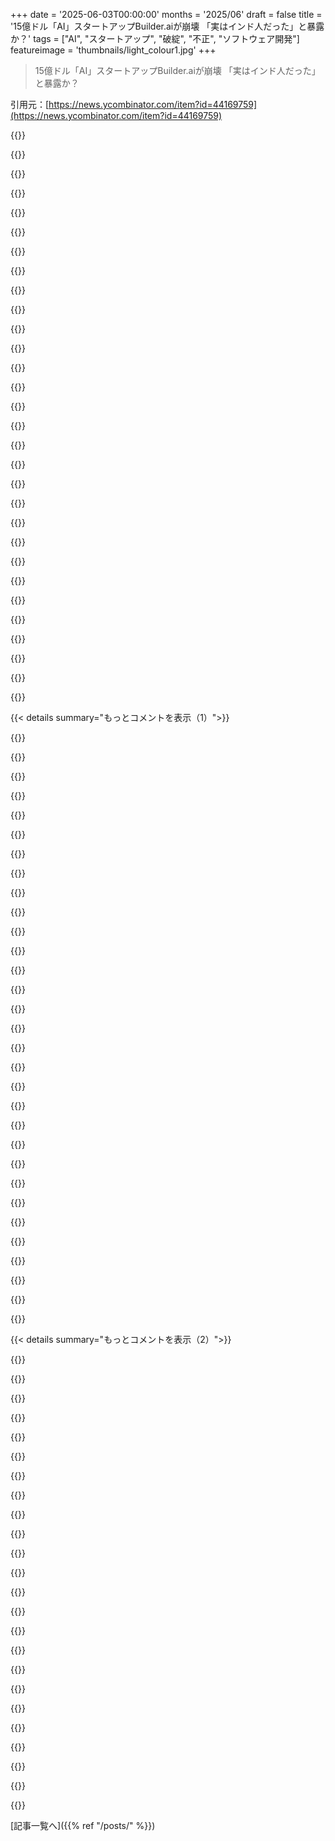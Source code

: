 +++
date = '2025-06-03T00:00:00'
months = '2025/06'
draft = false
title = '15億ドル「AI」スタートアップBuilder.aiが崩壊 「実はインド人だった」と暴露か？'
tags = ["AI", "スタートアップ", "破綻", "不正", "ソフトウェア開発"]
featureimage = 'thumbnails/light_colour1.jpg'
+++

> 15億ドル「AI」スタートアップBuilder.aiが崩壊 「実はインド人だった」と暴露か？

引用元：[https://news.ycombinator.com/item?id=44169759](https://news.ycombinator.com/item?id=44169759)




{{<matomeQuote body="この記事にはね、二つの主張があるんだ。一つは退屈な話、もう一つは生々しい話ね。<br>退屈な主張は、会社が循環取引で売上を水増ししてたってこと。これは他の最近の報道とも一致してるよ。<br>生々しい主張は、会社のAI製品が実は”ボットのふりをしたインド人”だったってやつ。記事とか他のリンクをざっと見た感じだと、この主張の唯一の根拠は、この自己宣伝っぽいLinkedInの投稿だけみたい。他の証拠知ってる人いる？ なければ、これはデマっぽいね。昔ながらの詐欺話に便乗して広まった”発明されるべきだった”ってやつだよ。<br>まとめると、証拠があるのは退屈な主張で、生々しい主張は根拠がないってこと。こんなの初めて見たか？ そしてなんで俺はこれに30分も無駄にしたんだ？<br>（リンクを提供してくれたtraframとsva_に感謝！）<br>https://www.bloomberg.com/news/articles/2025-05-30/builder-a...<br>https://archive.ph/1oyOw<br>https://news.ycombinator.com/item?id=44080640<br>https://timesofindia.indiatimes.com/technology/tech-news/how...<br>https://www.linkedin.com/feed/update/urn:li:activity:7334521...<br>https://web.archive.org/web/20250602211336/https://www.linke...<br>https://news.ycombinator.com/item?id=44172409<br>https://news.ycombinator.com/item?id=44175373" userName="dang" createdAt="2025/06/04 00:43:54" color="#38d3d3">}}




{{<matomeQuote body="Builderのこの広告はね、「Natasha」— BuilderがMicrosoftに売りたかった秘密のソース—が「AI」だとハッキリ言ってるんだ。開発オフィスのエンジニアたちはそれは嘘で、「Natasha」はオフィス内でジョークになってたって言ってるよ。動画と記事のリンク貼っとくね。<br>https://www.youtube.com/watch?v=D36ZmJRYGK8<br>https://techfundingnews.com/fake-it-till-you-unicorn-builder..." userName="davidgerard" createdAt="2025/06/06 13:53:06" color="#ff5733">}}




{{<matomeQuote body="それには何の証拠もないよ。「彼らが言った」「エンジニアが言った」なんてブログ記事に書くのは超簡単だろ？<br>Head of AIのCraig Saunders（元Amazon AIのDirector）に直接聞いてみたら？ これがされてないってのが、書いたやつの信頼性にマジで疑問を持たせるんだ。<br>今は偽ジャーナリストが偽ニュースでネットを溢れさせてるんだから、事実にこだわるべきだよ。このサイトの信頼性は保とうぜ。<br>俺は彼らのサイトとブログを読んだけど、内部アプリのスクリーンショットがいっぱい載ってたよ。ここでアプリ選ぶダッシュボードと、ビルドにどれくらいかかるか示すプロジェクト進捗ダッシュボード（この場合は7ヶ月）があるんだ。明らかにGenAIは関わってないだろ、そんなにかかるなら。<br>https://www.builder.ai/images/Choose.jpg<br>https://www.builder.ai/images/builder-studio-project-progres...<br>メニューには「Releases」とか「Meet the squad」（開発者だと思う）みたいなのも載ってる。偽物なわけない！ テンプレートもあって、Natashaか何かがアセンブリを処理するみたいだけど、これは単にリポジトリをチェックアウトして依存関係をインストールするのをカッコよく言ってるだけだと思う。で、残りはインドのプログラマーがやってる。これは彼らのウェブサイトにハッキリ説明されてるよ。<br>ブログ見てみなよ。Microsoftが2億5000万ドル投資する前にレビューされた彼らのアプリについて情報がいっぱいある。結論：偽ニュースだね。" userName="pyman" createdAt="2025/06/06 14:48:15" color="#ff33a1">}}




{{<matomeQuote body="文字通り、彼らがエンジニアに話を聞いたニュース記事だよ。結論：擁護やめな。" userName="davidgerard" createdAt="2025/06/06 17:14:29" color="">}}




{{<matomeQuote body="CEOとCFOが詐欺を働いたのは証明されてて、疑いようがない。でも君は彼らを追及してないだろ。君はAIのヘッドが嘘をついてるって非難してる。この人はAmazonに7年もいて、AI部門を率いて、コミュニティで有名で尊敬されてる人物だよ。君は会社のブログやサイト、LinkedIn、ソーシャルメディアに投稿されてる全部の情報も無視してる。<br>AIとGenAIの違いも分かんないブロガーを、業界から尊敬されてる人の評判を、クリックや広告収入のためだけに傷つけようとしてるのを、俺とかAI/ML分野の誰かが信じると思う？ ありえないね。俺たちはそういうのを軽く見ないんだ。<br>俺は人のキャリアを台無しにするより真実に興味があるよ。" userName="pyman" createdAt="2025/06/06 20:29:40" color="">}}




{{<matomeQuote body="indiandevelopers subredditに結構前の個人的な証言があるよ、もしそれが信じられるならね。" userName="kamikazechaser" createdAt="2025/06/04 09:20:53" color="">}}




{{<matomeQuote body="BuilderAIがAIの代わりに700人の開発者を使ってるっていうニュースは間違いだよ。その理由はこれ。<br>インド発の「俺たちがAIだった」っていう投稿をいっぱい見たんだ。だからBuilder AIが嘘をついてるのか、それとも会社が潰れた後にインドの無給開発者が噂を広めてるだけなのか、調べてみたんだ。<br>開発者たちが言ってることの一部はこれ：＞「俺たちがAIだった。彼らはアプリを作るために700人を雇った」<br>ショッキングに聞こえるけど、これは成り立たないんだ。<br>問題は、BuilderAIが開発をAIでやったなんて一度も言ってないってこと。むしろ逆だよ。彼らのウェブサイトで、”Natasha”っていうバーチャルアシスタントが人間の開発者をプロジェクトにアサインするって説明されてるんだ。その開発者がコードをカスタマイズする。顔認証まで使って、同じ人が作業してるか確認してるんだ。<br>＞「Natashaはあなたのアプリプロジェクトに最適な開発者を推奨し、その開発者が私たちのバーチャルデスクトップであなたのコードをカスタマイズします。顔認証も使って、コードに取り組んでいる開発者がNatashaが選んだのと同じ人物であることを確認しています。」<br>出典: https://www.builder.ai/how-it-works<br>Wayback Machineでも確認したよ。スキャンダル後にサイトに何も変更はなかった。ってことは、はい、あの700人の開発者はおそらくアプリをビルドしてたんだろうけど、いいえ、彼らは”AI”ではなかったんだ。だって会社は最初からアプリがAIで作られたなんて主張してなかったからね。結論：偽ニュースだよ。" userName="pyman" createdAt="2025/06/05 13:36:07" color="#ff5c5c">}}




{{<matomeQuote body="ってことは、BuilderAIの「AI」って、実は「An Indian」のことか？" userName="bni" createdAt="2025/06/06 17:40:51" color="">}}




{{<matomeQuote body="まあ、インド拠点の会社だしね。LinkedIn見れば、従業員のほとんどがインドにいるよ。<br>ここでの問題は、多くの人がAIをLLMsとかTransformers、GenAIのことだけだと思ってること。でもAIは何十年も前からあって、機械学習、深層学習、ニューラルネットワークも含まれるんだ。だからMLを使ってる人は誰でも.aiドメインを自由に登録できる。何もおかしいことはないよ。<br>問題になるとしたら、”Natasha”っていうバーチャルアシスタントが人間じゃなくてコードを作ってるって顧客に言った場合だ。でもここで起きたのはそうじゃない。会社が破綻したのは、偽の売上数字を報告してたからだよ。" userName="pyman" createdAt="2025/06/06 19:40:28" color="">}}




{{<matomeQuote body="BuilderAIのウェブサイトで、GenAIを使ってソフトウェアをビルドしてるっていう記述は見つけられなかった。だから第二の主張は証拠がないね。<br>追記：彼らはフィーチャーを組み立てるためにAIに言及してるけど、コードを生成するためじゃない。だから、伝統的なMLを使って依存関係を解決したりリポジトリからパッケージを引っ張ってきてるかどうかは分からないね。" userName="pyman" createdAt="2025/06/04 00:54:08" color="#38d3d3">}}




{{<matomeQuote body="WSJの記事引用ね。昔のEngineer.ai、今のBuildr.aiは”人間アシストAI”でアプリ作るって言ってたけど、実際はインドとかの人間のエンジニアがほとんどやってたみたい。AIの主張はかなり盛ってたんだってさ。人種差別的なニュアンスがあるかもだけど、詐欺は詐欺。全部”lurid”で片付けるのはどうかと思うよ。<br>WSJの記事元: https://www.wsj.com/articles/ai-startup-boom-raises-question...<br>Arxiv: https://archive.ph/R3nMZ" userName="YeGoblynQueenne" createdAt="2025/06/06 13:42:16" color="#45d325">}}




{{<matomeQuote body="俺が”lurid”って言ったのは、それが扇情的で、そう、暗黙のスラー（差別的なニュアンス）があったからだよ。ちょっと言葉の使い方は正確じゃないけど、他に思いつかなかったんだ。" userName="dang" createdAt="2025/06/06 18:45:58" color="">}}




{{<matomeQuote body="退屈な詐欺VSワイルドなAI誇大広告って感じ？<br>・収益偽装で崩壊：確定。<br>・インド人コーダーがAIのフリ：ほぼ伝聞で文書とかインサイダー情報に裏付けられてないんだって。[1]<br>・マーケティングと現実：彼らはAIがコード生成するんじゃなくて、AIがアシストするって宣伝してた。全然違う。<br>・結論：本当のスキャンダルは金融詐欺だよ、偽AIじゃない。<br>---<br>[1] 出典: https://www.linkedin.com/pulse/setting-record-straight-real-...<br>元Associate Director@Builder.aiのYash Mittal氏より。<br>彼は結構洗練されたAI自動化開発パイプラインがあったって言ってるよ。人間がAIのフリしてたわけじゃない。<br>ねえ、ここにある情報は信頼できるものにしようよ。このフォーラムをRedditみたいにしたくないだろ。調査して証拠とか実体験を共有してくれたみんなありがとうね。" userName="pyman" createdAt="2025/06/08 11:25:28" color="#38d3d3">}}




{{<matomeQuote body="また始まったよ。怪しいブログのせいで騒ぎすぎだろ。俺たちはAI／MLの専門家なんだから、もっと分別つけろよ。サイトとかブログ見ろって。内部アプリのスクショとか沢山あるし、テンプレート選んでAIが組み立てて、残りをインド人のプログラマーがやるってちゃんと書いてある。7ヶ月とかかかるプロジェクトもあるんだから、GenAIじゃないのは明らか。インドのプログラマーは優秀だし、創業者もすごい賞取ってるし、MicrosoftとかAmazonから優秀な人材雇ってるんだぞ。事実に集中しろ。サイトはまともだし、GenAIなんて言ってない。フェイクニュースだ！(インドの開発者まじすごい)" userName="pyman" createdAt="2025/06/06 15:00:46" color="#38d3d3">}}




{{<matomeQuote body="確認させてくれ。WSJが載せた、創業者に帰せられてる発言も”フェイクニュース”だって言いたいわけ？" userName="YeGoblynQueenne" createdAt="2025/06/06 22:04:21" color="">}}




{{<matomeQuote body="EYの賞はAI研究もしてる会社がしっかり調査して出すんだよ。質問に戻るけど、君は2019年の記事を引用してる。6年で技術やスタートアップがどれだけ変わるか分かる？その間、会社は10倍になって、AI／MLチームも拡大、元AmazonのAIディレクターも入ったんだ。最大の間違いは財務の不透明さで、CEOとCFOの詐欺だ。AIエンジニアに責任を押し付けるのは違う。彼らは素晴らしいツールを作ったんだ。元AmazonやMicrosoftのディレクターがAIのこと知らなかったとか、技術を偽造したとかいうブログ記事の主張こそフェイクニュースだよ。" userName="pyman" createdAt="2025/06/07 08:57:13" color="#ff5c5c">}}




{{<matomeQuote body="それって、Builder.aiは2019年よりAI使うのが減ったってこと？つまり、2019年は82%くらい自動でアプリ作ってたのに、この6年でAI使う割合が減ったって言いたいの？" userName="YeGoblynQueenne" createdAt="2025/06/07 22:54:04" color="">}}




{{<matomeQuote body="なんでそんな結論になるんだ？ライブラリとか既存コードの再利用だよ。サイト見ろって。AIが顧客と話して、要件理解、テンプレート選んで、アプリの基本を自動で作る。その後開発者をアサインするんだよ。機械学習で依存関係とか見積もりもやってた。2019年以降、AI／MLチームは拡大したし、元Amazon AI Directorも雇ったんだ。君はGenAIやChatGPTがまだ無かった頃の記事を引用してるだろ。当時のAIはほとんど機械学習のことだった。全く違うんだ。技術は結構すごかったのに、なんで財務で嘘ついたのかだけが知りたい。開発者が7ヶ月もコード書いてたんだから、GenAIじゃないのは明らか。でも、彼らはGenAIだって言ってないしね。" userName="pyman" createdAt="2025/06/08 00:05:21" color="#ff33a1">}}




{{<matomeQuote body="つまり、今Builder.aiは2019年よりもっとAIを使ってるってこと？言い換えると、今開発するアプリは”Engineer.aiの技術によって最初の1時間で自律的に構築される”って割合が”およそ82%”よりもっと高いってこと？GenAIとかLLMは2019年より前から研究されてたんだけど（BERTologyとか見て）。" userName="YeGoblynQueenne" createdAt="2025/06/08 00:32:08" color="">}}




{{<matomeQuote body="この人、自動化とか従来のAIとかGenerative AIの違い分かってなくね？BuilderAIは2019年にAI/MLで依存関係グラフ作ってただけだよ。LLMはGoogleとかOpenAIしかやってなかったし。資金少ないインドのBuilderAIに大企業と競えとか、それは無理って話。" userName="pyman" createdAt="2025/06/08 01:21:34" color="">}}




{{<matomeQuote body="元従業員だけど、数年前の話ね。2019年にCBOが「AI 80%」は嘘で実際はインド人開発者だって訴えてたらしい。WSJとかにも載ってた。数年後も名前変わっても「AI 80%」は同じ。<br>自動化ツールもあったけど、現場のインド人開発者は全然使ってなかったみたい。GenAIチームもできたけど、他のサービスと変わんないし現場は使ってない。<br>財務的な詐欺もあったから、AIの主張も詐欺かもね。Muskの誇大広告みたいなもん？" userName="redeyedtreefrog" createdAt="2025/06/06 16:54:42" color="#785bff">}}




{{<matomeQuote body="内部情報サンキュー！いくつか質問ね。<br>1. インドに社員多いの？<br>2. 顧客は人間が作ってるの知ってた？ツールで開発者名も見れた？<br>3. AIヘッドのCraig Saundersって人と働いた？デモすごかったらしいけど何見せてた？<br>4. サイトはGenAIじゃなくAIって書いてて、Natashaが開発者アサインってあるけど、それ見たことある？" userName="pyman" createdAt="2025/06/06 20:02:56" color="#45d325">}}




{{<matomeQuote body="情報古くてごめん、すぐ辞めたから。開発は全部インド人。LinkedInの多くは彼らだと思う。顧客は人間が作ってるって知ってたよ。「80% by AI」はサイトにあったけど、全部自動化とは言ってない。<br>AIヘッドのCraig Saundersは俺が辞めた後に来た人。デモはすごかったかもね。Natashaが開発者アサインしてるかは知らないんだ。" userName="redeyedtreefrog" createdAt="2025/06/06 21:02:15" color="">}}




{{<matomeQuote body="ちょっと明確にさせて。サイトは「コードの80%がAI」なんて言ってないよ。それ記事のデマ。サイトには「NatashaがAIプロダクトマネージャー。MLで機能推奨、プロトタイプ作成。この情報の80%を自動収集」ってあるだけ。これは推奨とかプロトタイプの「情報」のことね。コードじゃない。デマ流してる人はサイト見てAIを誤解して、言葉を曲げてるだけだよ。" userName="pyman" createdAt="2025/06/06 21:26:46" color="#ff33a1">}}




{{<matomeQuote body="いや、サイトの下の方には「コードの60%は自動化」って書いてるよ。でもどっちの数字も意味ないね。静的なフォームへの入力が80%自動化？ テンプレートが60%ならコード生成が60%自動化？ 曖昧にして、インドの業者より進んでるって見せたいだけだろ。デモはすごくても、実際の仕事とは別物だったってことだよ。" userName="redeyedtreefrog" createdAt="2025/06/06 21:37:24" color="#785bff">}}




{{<matomeQuote body="うん、ややこしいね。マーケティングが適当に数字言ってる感じ。自動化はAIじゃないよね。60%って再利用コードとかテンプレートのことかも？どっちにしても適当な数字っぽいね。" userName="pyman" createdAt="2025/06/06 21:58:34" color="">}}




{{<matomeQuote body="ちょっと訂正ね。自動化と機械学習合わせるとAIって見なされることもあるよ。だから60%は多分再利用コード（テンプレートとか）のことじゃないかな。" userName="pyman" createdAt="2025/06/08 02:03:12" color="">}}




{{<matomeQuote body="推測だけど、AIがやるはずの開発サービスを人間がやってたら詐欺だよね？<br>全然違う話だけど、HNに一言。新しいスタートアップじゃなくて、テック版Vice News作ってくれよ。カメラ持ってテック世界のやばい所を取材するジャーナリズムが見たいんだ。TencentとかDeFi企業の会議とか、次のBuilder.aiとか、Sam Altmanが金持ちに金せびる所とかさ。そういうの見ないと生きていけないんだよ。" userName="ivape" createdAt="2025/06/04 04:16:01" color="">}}




{{<matomeQuote body="短い答え：サイトは開発がAIって言ってない。多くの人がAI怖いからデマ流してるんじゃない？<br>サイト見ると、Natashaが最適な開発者を「推薦」して、その人がコードをいじるって書いてるよ。顔認証もあるらしい。別のページには深層学習とかライブラリ使ってるってあるけど、LLM作ったかは不明。AIヘッドのCraig Saundersはデモ見せた？ NatashaってLLMじゃなくてただのオペレーターじゃないの？ 技術チームは？ 目標はモデル開発だった？ それとも金集め？<br>結局、CEOとCFOが売上水増し詐欺で会社は潰れたらしいけどね。Financial Timesが書いてた。<br>Source: https://www.builder.ai/how-it-works<br>Source: https://www.builder.ai/under-the-hood" userName="pyman" createdAt="2025/06/04 08:42:36" color="#ff33a1">}}




{{<matomeQuote body="2ヶ月も経たないうちに、Builder.aiはコアの売上高を下方修正したことを認めて、過去2年間の財務状況を監査してもらったんだって。<br>元従業員が以前の投資家向け説明会で売上高が水増しされてたと示唆してた懸念を受けてのことだよ。<br>何か面白い話かと思ってたけど、結局ただの昔ながらの会計詐欺だっただけだね。" userName="paxys" createdAt="2025/06/03 22:59:20" color="">}}




{{< details summary="もっとコメントを表示（1）">}}

{{<matomeQuote body="もうちょっと良い記事のソース貼っとくね：https://timesofindia.indiatimes.com/technology/tech-news/how..." userName="rafram" createdAt="2025/06/03 17:25:09" color="">}}




{{<matomeQuote body="これって fake news だよ。Builder.aiは他の dev shop と同じで、クライアントのためにインドの開発者を使って apps 作ってたんだよ。Infosysとか他の Indian dev shop と pretty much 同じ。全然間違ってないじゃん。<br>オンラインで読んだ感じだと、本当の問題は”Natasha”だったらしいよ。あれは dedicated foundation model による virtual assistant だったんだけど、実現する前に金が尽きちゃったんだって。" userName="pyman" createdAt="2025/06/03 22:07:46" color="#ff33a1">}}




{{<matomeQuote body="うーん、それって fairly disingenuous な見方だね。<br>他の every other offshore dev shop backed by developers in India と Builder.ai の違いは、Infosysみたいな shit company はビジネスのやり方とか、どこで誰が app を作るかを least up front にしてるってことなんだ。一方 Builder.ai は、長い間 AI が仕事してるフリしてたけど、actually はインドのたくさんの devs だったんだよ。<br>それって deliberately misleading で、OKじゃない。Fraudulent だよ。まさに Theranos が Edison machines が決して動かなかったのに動くって claimed してて、actually は Siemens machines 使ったり、血の samples を diluting したりしてたのと同じこと。Theranos の actions の consequences は much more serious だったけど、単に AI じゃなくて humans が作った apps かどうかじゃなくて、lying と fraud は lying と fraud なんだ。" userName="bartread" createdAt="2025/06/03 22:14:56" color="#38d3d3">}}




{{<matomeQuote body="俺はそう思わないな。<br>Even Infosys markets AI as part of their offering だよ。just look at their ”AI for Infrastructure” pitch:https://www.infosys.com/services/cloud-cobalt/offerings/ai-i...<br>Every big dev shop does this. Overselling tech happens all the time in this space. The line between marketing と misleading は always そう clear じゃないんだ。The difference は Builder.ai が AI angle を pushed harder したことだけど、それが Theranos-level fraud になるわけじゃないよ。" userName="pyman" createdAt="2025/06/03 23:18:43" color="#ff33a1">}}




{{<matomeQuote body="Arguably, Theranos も somewhere in a gray area between marketing と fraud だったよね。<br>Everyone in the industry incentivizes and participates in this behavior だけど、once in a while、let’s grab a few stand-out individuals を once in a while scapegoat にするんだ。with this behavior によって entire group に caused された／to された all the harm のために。<br>Make sure you pick someone big／ugly enough to be credibly dangerous to the whole group だけど、who isn’t too dangerous and well connected so that you can be sure that when the card flips on them everyone around them scatters.<br>It’s the same reason groups of individual humans do it: Scapegoating は、horrifying alternative（self-consciousness, reflection, love）よりも much lower resistance path to follow なんだ。" userName="mistercheph" createdAt="2025/06/03 23:46:51" color="">}}




{{<matomeQuote body="Theranos は dealing with people’s health だったんだ。Misdiagnoses、delayed treatments、etc、それが real harm なんだよ。Imo、comparing that to building web apps は the same じゃないと思うな。" userName="pyman" createdAt="2025/06/03 23:55:26" color="#45d325">}}




{{<matomeQuote body="The actual crime Theranos founder が jail に went for は、people を misdiagnosing したことじゃないんだ。<br>It was defrauding investors because they made them believe their machines が tests を doing してた when really they were sending them out to separate labs だったんだ。" userName="aprilthird2021" createdAt="2025/06/04 00:22:47" color="#45d325">}}




{{<matomeQuote body="＞Arguably, Theranos was also somewhere in a gray area between marketing and fraud.<br>Theranos は clear fraud だよ。<br>She claimed scientific advances が do not exist なんだ。" userName="lotsofpulp" createdAt="2025/06/04 00:54:13" color="#38d3d3">}}




{{<matomeQuote body="This は so obviously fake news だから that it’s a good litmus test of the people who are boosting it.<br>There’s no way that a team of programmers can ever produce code quickly enough to mimic anything close to the response time of a coding LLM." userName="profsummergig" createdAt="2025/06/03 22:18:36" color="">}}




{{<matomeQuote body="Theranosとは全く違う話だと思うよ。<br>Theranosでは投資家が創業者を訴えたけど、Builder.aiでは訴えてないんだ。<br>これは、彼らが何が本当に起こっているのか知っていた、つまり詐欺だとは考えていなかったってことじゃないかな。" userName="pyman" createdAt="2025/06/04 00:38:46" color="">}}




{{<matomeQuote body="従来の自動車メーカーが、まだ達成してないのにこれから10年でできるって言う全固体電池技術の話はどうなの？<br>今日の技術と未来の製品の間には常に未解決のエンジニアリングや科学的な課題があって、何も保証されてないけど、将来のテクノロジーで投資家を惹きつけなきゃならないんだ（AGI/ASIの誇大広告をしてる最先端モデルメーカーを見て）。<br>もちろんToyotaのSSバッテリーの主張とTheranosの主張の間には違いはあるけど、白黒はっきりしてるんじゃなくて、スペクトラムなんだよ。" userName="mistercheph" createdAt="2025/06/04 07:13:19" color="#785bff">}}




{{<matomeQuote body="＞ テクノロジーの過剰販売はこの業界ではよくあることだ。<br>過剰販売はある時点で詐欺であり犯罪だよ。<br>明らかに彼らはそれを超えてたから、貸し手が資金を引き揚げて破産させたんじゃないか。" userName="aprilthird2021" createdAt="2025/06/04 00:21:36" color="#ff5733">}}




{{<matomeQuote body="なんでここで多くの人が詐欺は曖昧だってフリをしてるんだ？<br>「10年後にすごいバッテリーができるよ」って言うのは詐欺じゃない。それは未来についてのあなたの信じることだ。誰も未来を予測できないって知ってるだろ。<br>「この水素トラックは動くよ、今路上を走ってるビデオがあるんだ」って言って、ビデオが編集されてて下り坂なのが見えないとか、実際にはトラックが動いてないとか、それは詐欺だ。<br>Theranosは機械がいつかすごくなるって言ったことで問題になったんじゃない。現在の状況について嘘をついて、機械で血液検査をしてるって言った時に問題になったんだよ。" userName="aprilthird2021" createdAt="2025/06/04 07:49:55" color="#45d325">}}




{{<matomeQuote body="でも、速くコードを書くだけじゃなくて、正しく書くことも大事だ。<br>コーディングLLMはハルシネーションしたり、古くなったライブラリや技術を使ったり、コンテキストサイズが限られてるせいで大規模なコードベースをめちゃくちゃにしたりする問題を解決しないよ。<br>ちゃんと設計されたコンポーネントライブラリとモジュールセットがあれば、平均的に見て俺の方が正しいウェブサイトを速く作れると思うね。" userName="threeseed" createdAt="2025/06/03 22:51:51" color="">}}




{{<matomeQuote body="全く違う話じゃないよ。<br>貸し手は詐欺的な売上高について知って、貸した金を引き揚げたんだ。<br>それが破産につながったんだ。<br>どちらのシナリオでも、結局は金を投じてた人たちが会社を潰したんだ。<br>だって、詐欺は金を賭けてる人にとっては大きなレッドラインだからね。" userName="aprilthird2021" createdAt="2025/06/04 07:40:36" color="#ff5c5c">}}




{{<matomeQuote body="悪魔の証明として言わせてもらうと：<br>もしソフトウェア会社があなたのデータは安全だと言って、そのサーバーがハックされてあなたの写真や個人データが盗まれたら、そのCEOやマーケティング部門はセキュリティレベルを過剰に販売したことになる？<br>これも詐欺なの？" userName="pyman" createdAt="2025/06/04 01:18:48" color="">}}




{{<matomeQuote body="ちょっと調べてみたんだけど…Builder.aiは投資家に、GitHub Copilot、Cody、CodeWhispererと競合してるなんて言ってなかったんだ。<br>それらは開発者向けのコードアシスタントだ。<br>彼らは投資家に、顧客向けのバーチャルアシスタントを作ってるって言ってたんだ。<br>このアシスタントは、クライアントと「話して」、要件を集めて、構築プロセスの一部を自動化することを目的としてた。<br>全然違う分野だ。<br>そして別のコメントでも言ったけど、専用の、事前学習済みの基盤モデルを作るのは高いんだ。フルLLMなんて言うまでもない。<br>質問：<br>1. AI担当VPのCraig Saunders（元Amazon）は、 Natashaの動くデモや製品ロードマップを投資家やクライアントに見せたことがある？<br>2. Saundersの背後には、そんなモデルを構築できる技術チームがいた？<br>3. 本当の目標はドメイン固有の基盤モデルを作ることだったの？それとも単に投資を惹きつけるための物語だったの？" userName="pyman" createdAt="2025/06/03 23:01:36" color="#ff5733">}}




{{<matomeQuote body="君の言いたいことはわかるけど、事実に固執する必要があるよ。<br>裁判沙汰になってないなら、詐欺があったとは言えない。<br>どんな契約があったのか、なぜ金が移されたのか、双方の期待は何だったのか、わからないんだ。<br>非公開で何を話し合われたかもわからない。例えば、「この投資機会に参加したい、4000万ドルあげるよ。でも規制当局が質問し始めたら、金を返してほしい」なんてこともあり得た。<br>完全な文脈や法的な判断がなければ、それ以外は単なる推測だ。<br>MicrosoftのBuilderAIへの投資について誰も話してないことに驚きだよ、完全な損失だ。<br>彼らが何かを取り戻せる可能性は低い。<br>じゃあなんでCEOやCFOを訴えないんだろう？<br>多分、一部の問題は公にならないように、あるいは評判を傷つけないように、静かに処理されたのかも？<br>わからないけどね。" userName="pyman" createdAt="2025/06/04 09:39:15" color="#ff5c5c">}}




{{<matomeQuote body="「あなたのデータは安全です」っていうのは、100%じゃないって誰もが知ってることだ。<br>でも、彼らが言うセキュリティのために使ってるって言ってる評価や技術は守られなきゃいけない。<br>それが嘘だとわかったら、それは詐欺だよ。<br>まるでこの人たちが持ってた売上高について嘘をついたようにね。<br>教科書通りの詐欺だ。<br>彼らは「AIはすごいことになる」って言ったことで問題になってるんじゃない。" userName="aprilthird2021" createdAt="2025/06/04 07:38:50" color="#45d325">}}




{{<matomeQuote body="BuilderAIはAI開発って顧客に言ってなかったよ、それは会社が潰れてからみんなが言い始めたこと。公式サイト(builder.ai)見れば、仮想アシスタントのNatashaが開発者をアサインして、顔認証で本人確認するって説明してる。<br>ちょっとサイト見て調べてみて。見出し読んだだけで意見決めちゃう時代だからさ。" userName="pyman" createdAt="2025/06/04 23:24:48" color="#45d325">}}




{{<matomeQuote body="彼ら自身がこの不正を認めてるじゃん。この記事読んだら？<br>＞Less than two months ago, Builder.ai admitted to revising down core sales numbers and engaging auditors to inspect its financials for the past two years. This came amidst concerns from former employees who suggested sales performance had been inflated during prior investor briefings.<br>投資家に売上をごまかすなんて、これ以上ない教科書通りの詐欺だよ。" userName="aprilthird2021" createdAt="2025/06/06 14:37:02" color="#ff33a1">}}




{{<matomeQuote body="あとこれもね。<br>https://www.bloomberg.com/news/articles/2025-05-30/builder-a..." userName="sva_" createdAt="2025/06/03 22:15:21" color="">}}




{{<matomeQuote body="＞creating a dedicated, pre-trained foundation model is expensive. Not to mention a full LLM.<br>専用の事前学習済みモデルって、どんなLLMでも前提でしょ。「full LLM」ってどういう意味？" userName="daveguy" createdAt="2025/06/03 23:10:37" color="">}}




{{<matomeQuote body="もっと最近の例が良いなら、Microsoftの量子コンピューティングの進歩に関する意図的に紛らわしい主張とかどう？<br>https://www.science.org/content/article/debate-erupts-around..." userName="mistercheph" createdAt="2025/06/04 21:42:11" color="">}}




{{<matomeQuote body="そう、ラウンドトリッピングはビジネスでは詐欺と見なされるよ。CEOとCFOが詐欺を犯したことは証明されてて間違いない。<br>でも記事は彼らが使ってる技術について投資家を騙したとも言ってるけど、そこはウソだよ。インド人開発者がプログラマーとして働いてるのに機械のフリしてるってバカにしてるみたいだけど、それは明らかにばかげてるね。" userName="pyman" createdAt="2025/06/06 22:15:30" color="#ff5c5c">}}




{{<matomeQuote body="Theranosは診断サービスのほとんどで、他のラボと同じ検査機器と技術を使ってたんだ。だから結果が意味なくてもすぐバレなかった。「2015年10月、Wall Street JournalのJohn Carreyrouが報じたところによると、Theranosは会社のEdison機器ではなく従来の血液検査機を使って検査をしており、Edison機器は不正確な結果を出す可能性がある」<br>https://en.wikipedia.org/wiki/Theranos<br>結果が悪いこと含め、怪しいこといっぱいやったけど、それは詐欺とは違う無能さであって、人の命を意図的に危険に晒したわけじゃないと思う。無能な19歳の大学中退者が、複雑なシステムをうまく作ったり管理したりできないなんて、驚きじゃないでしょ。" userName="Retric" createdAt="2025/06/04 00:03:55" color="#45d325">}}




{{<matomeQuote body="それは知ってるよ。資金を止められたのは、売上をごまかしたからで、それは詐欺だ。それを詐欺じゃないと思ってる人たちは、他の人の誤解に乗っかってるだけだよ。" userName="aprilthird2021" createdAt="2025/06/06 14:32:29" color="#ff5733">}}




{{<matomeQuote body="＞マーケティングと誤解を招く行為の境界線はいつも明確とは限らない。<br>一般的にはそれは違うと思うな。弁護士じゃないから詳しくないけど、探せば線は見つかるはずだよ。だって顧客を誤解させるのは基本的に違法だから。投資家にも契約上とか法的な義務があるし。<br>契約や法律が有効であるためには、できるだけ線を明確に引く必要がある。解釈に委ねられる細かい部分もあるけど、会社は弁護士雇ってこの線を越えないようにしてる。<br>この件については、君に同意するよ。この件は（今のところ）顧客や投資家に対する法的な誤解の問題ではなさそうだ。Viola Creditが3700万ドル差し押さえたから、これは明らかに契約違反だと思うけど、AIの過剰宣伝とは無関係みたいだね。" userName="aylmao" createdAt="2025/06/04 00:27:41" color="#ff5733">}}




{{<matomeQuote body="いや、「本当の問題」はBuilder.aiが友達の会社と金をやり取りして、不正に売上を水増ししてたことだよ。君も「フェイクニュース」だって言ってる他の皆も、完全に何も分かってないね。会社が破産申請したのが証拠だろ。" userName="tennseven" createdAt="2025/06/09 20:15:49" color="#785bff">}}




{{<matomeQuote body="同意だよ。でもBuilderAIはAI開発って言ってなくて、サイトにもアシスタントのNatashaがインドのデベロッパーに頼むって書いてるから、詐欺じゃないと思うな。みんなそこばっか見てるけど違うんだよ。<br>問題はCEOとCFOが売上をごまかして投資家をだましたこと。Financial Timesによると、インドの創業者と会計士がVerSe Innovationとヤバいことしてたのがバレて破産したらしい。" userName="pyman" createdAt="2025/06/04 09:31:30" color="#38d3d3">}}

{{</details>}}




{{< details summary="もっとコメントを表示（2）">}}

{{<matomeQuote body="顧客にはどっちでもいいけど、AIか人間のデベロッパーかって、スケールできる potentialが全然違うからね。投資家はそこをすごく気にするだろうな。" userName="osigurdson" createdAt="2025/06/03 23:32:49" color="">}}




{{<matomeQuote body="マジ変。アプリビルダーって別にそんな難しくないじゃん？オープンソース（boltとか）もあるし、「AIエンジニア」に本物のAIエンジニア作らせればよかったのに。<br>宣伝させて。うちはこれ（https://v1.slashml.com）を2週間くらいで作ったよ。まだ未熟だけど、うちは何十億も持ってないしね :)" userName="fazkan" createdAt="2025/06/03 18:30:50" color="">}}




{{<matomeQuote body="シンプルな1ページのアプリ以外は、いや、結構難しいんだよ。まだ解決されてない問題だしね。" userName="driverdan" createdAt="2025/06/03 21:34:10" color="">}}




{{<matomeQuote body="https://v0.dev はどうなの？" userName="nadermx" createdAt="2025/06/03 21:55:47" color="">}}




{{<matomeQuote body="違うよ。lovableとかv0、boltは全部マルチページだよ。SupabaseでDBとか authにつなげられるし。ReplitなんてオンデマンドでカスタムDB作れるし、フルIDEもあるんだぜ。この分野に入る前にちゃんとリサーチしたからね :)" userName="fazkan" createdAt="2025/06/03 22:05:43" color="">}}




{{<matomeQuote body="ブラウザで他のユーザーのデータが見られなくしてるのって、どれがあるの？vibe codingとSupabaseのPostgresの row level security の設定ミスについて話してたんだ。" userName="aitchnyu" createdAt="2025/06/04 12:51:31" color="">}}




{{<matomeQuote body="俺が知ってる限りだと、 replitと、lovableはまあまあかな。" userName="fazkan" createdAt="2025/06/04 19:49:03" color="">}}




{{<matomeQuote body="最初、普通のソフトコンサル会社で、イマイチな自社製アプリビルダーのスクリプトから始めて、価値を釣り上げるためにAIってものに作り変えたって可能性あるよね？" userName="xkcd-sucks" createdAt="2025/06/03 20:12:14" color="#38d3d3">}}




{{<matomeQuote body="それってマジで恥ずかしいし、完全にサイテーだよね。数年前に株価上げるために会社名とかに”bitcoin”って付けたのと同じじゃん。" userName="downrightmike" createdAt="2025/06/03 20:22:50" color="#ff5733">}}




{{<matomeQuote body="前の人が仮説で言ってるだけと思ってる人にね。Long Island Iced Teaがblockchainに「転換」した件でインサイダー取引の容疑が出たんだ。<br>https://www.cnn.com/2021/07/10/investing/blockchain-long-isl..." userName="mikestew" createdAt="2025/06/03 21:43:36" color="#ff5c5c">}}




{{<matomeQuote body="GameStopでも似たようなことあったよね。" userName="1oooqooq" createdAt="2025/06/03 22:32:21" color="">}}




{{<matomeQuote body="てか、zapierもワークフローのこと”agents”って呼んでるしね。誰かがtwitterでそれにキレてたの覚えてるよ。" userName="fazkan" createdAt="2025/06/03 20:24:37" color="">}}




{{<matomeQuote body="これニュースじゃないよ、少なくとも新しい話じゃない。FTが9日くらい前に崩壊を報じてて、ここで議論されてたからね。<br>https://news.ycombinator.com/item?id=44080640" userName="bartread" createdAt="2025/06/03 22:07:59" color="#45d325">}}




{{<matomeQuote body="俺にとってはニュースだよ。無駄なコメントかもだけど、たまに記事がまた出てくるのは見逃した人には良いことだと思うんだ。ニュースってのは相対的だし、議論が続けばいいじゃん。" userName="apsurd" createdAt="2025/06/03 22:49:37" color="">}}




{{<matomeQuote body="ただ、それサイトのFAQに反してるんだよ。＞記事がこの1年くらいで大きな注目を集めてないなら、少数の再投稿はOK。そうじゃないなら重複として埋めるって書いてあるから。" userName="macintux" createdAt="2025/06/03 23:41:07" color="#ff33a1">}}




{{<matomeQuote body="で、4億5000万ドルはどこ行ったの？インドのデベロッパー700人が8年かけて開発したって、そんな額の何分の一かでしょ。" userName="ricardobeat" createdAt="2025/06/03 20:40:26" color="">}}




{{<matomeQuote body="なんで実際のコストに払ったと思うの？詐欺の目的って、金を使い込むことじゃん。" userName="rokob" createdAt="2025/06/03 21:52:29" color="">}}




{{<matomeQuote body="どう計算した？4億5000万ドル÷8年÷デベロッパー700人＝1人当たり年間8万ドルだよ。" userName="CSMastermind" createdAt="2025/06/03 21:38:26" color="#ff33a1">}}




{{<matomeQuote body="こういう詐欺って普通、トップが超儲ける仕組みで、盗んだ金のほとんどはピラミッドの頂点にいるごく少数の’仲間’に行くんだよ。<br>俺の予想？金のほとんどはBTCとか、そういう資産隠し場所にしまわれてて、面倒な法的な問題が片付くのを待ってるんだろ。" userName="cubano" createdAt="2025/06/03 22:04:24" color="">}}




{{<matomeQuote body="＞俺の予想？金のほとんどはBTCにしまわれてて<br>何年も前にこれやってたら、超金持ちになってて、法的な問題避けるためだけにbuilder.aiを続ける価値があっただろうね。" userName="owebmaster" createdAt="2025/06/03 23:20:27" color="">}}




{{<matomeQuote body="インドのデベロッパーの平均給与は、その10分の1くらいだよ。" userName="casion" createdAt="2025/06/03 21:47:00" color="">}}




{{<matomeQuote body="それはもう20年くらい前の話だよ。エンジニアの給料は4万USDくらいだけど、資金力のある大企業がエリート人材を欲しがる場合は六桁USDにもなる。給与の幅はかなり広くて、SESみたいな会社（低水準）かGoogleみたいな大手テック企業（高水準）かによるね。結局、世の中の多くのことと同じで、お金をかけた分だけ手に入るってことだよ。" userName="spamizbad" createdAt="2025/06/04 13:40:33" color="#785bff">}}




{{<matomeQuote body="まともなデベロッパーの中央値は、その半分くらいだよ。Microsoft、Uber、Googleとかの話なら、それはシニアデベロッパーの給与だね。https://www.levels.fyi/t/software-engineer/locations/greater...<br>でももっと重要なのは、みんな建前で話してるけど、開発にかかるコストは給与だけじゃないってこと。あの規模の会社ならAWSだけで月100万ドルは軽く飛ぶだろうし、AI関連はもっとずっと高いよ。" userName="darth_avocado" createdAt="2025/06/03 22:38:37" color="#ff5733">}}

{{</details>}}



[記事一覧へ]({{% ref "/posts/" %}})

